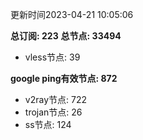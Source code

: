 更新时间2023-04-21 10:05:06

**总订阅: 223**
**总节点: 33494**
- vless节点: 39

**google ping有效节点: 872**
- v2ray节点: 722
- trojan节点: 26
- ss节点: 124
